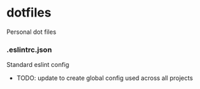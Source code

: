 # dotfiles
Personal dot files

### .eslintrc.json
Standard eslint config

- TODO: update to create global config used across all projects
